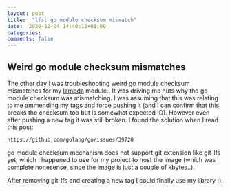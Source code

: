 ```yaml
---
layout: post
title:  "lfs: go module checksum mismatch"
date:  2020-12-04 14:40:12+01:00
categories: 
comments: false
---
```


## Weird go module checksum mismatches

The other day I was troubleshooting weird go module checksum mismatches for my [lambda](https://github.com/4thel00z/lambda) module..
It was driving me nuts why the go module checksum was mismatching.
I was assuming that this was relating to me ammending my tags and force pushing it (and I can confirm that this breaks the checksum too but is somewhat expected :D).
However even after pushing a new tag it was still broken.
I found the solution when I read this post:

```
https://github.com/golang/go/issues/39720
```

go module checksum mechanism does not support git extension like git-lfs yet, which I happened to use for my project to host the image (which was complete nonesense, since the image is just a couple of kbytes..).

After removing git-lfs and creating a new tag I could finally use my library :).
